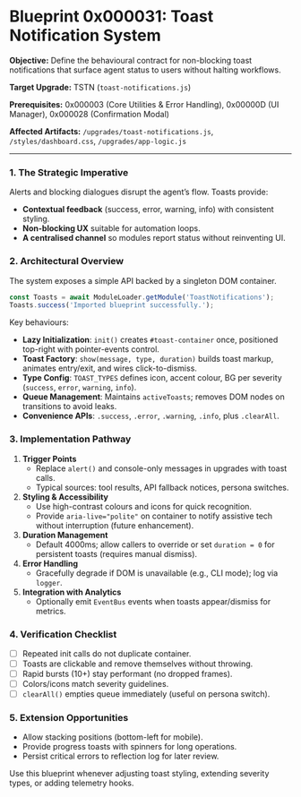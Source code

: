 # Blueprint 0x000031: Toast Notification System

**Objective:** Define the behavioural contract for non-blocking toast notifications that surface agent status to users without halting workflows.

**Target Upgrade:** TSTN (`toast-notifications.js`)

**Prerequisites:** 0x000003 (Core Utilities & Error Handling), 0x00000D (UI Manager), 0x000028 (Confirmation Modal)

**Affected Artifacts:** `/upgrades/toast-notifications.js`, `/styles/dashboard.css`, `/upgrades/app-logic.js`

---

### 1. The Strategic Imperative
Alerts and blocking dialogues disrupt the agent’s flow. Toasts provide:
- **Contextual feedback** (success, error, warning, info) with consistent styling.
- **Non-blocking UX** suitable for automation loops.
- **A centralised channel** so modules report status without reinventing UI.

### 2. Architectural Overview
The system exposes a simple API backed by a singleton DOM container.

```javascript
const Toasts = await ModuleLoader.getModule('ToastNotifications');
Toasts.success('Imported blueprint successfully.');
```

Key behaviours:
- **Lazy Initialization**: `init()` creates `#toast-container` once, positioned top-right with pointer-events control.
- **Toast Factory**: `show(message, type, duration)` builds toast markup, animates entry/exit, and wires click-to-dismiss.
- **Type Config**: `TOAST_TYPES` defines icon, accent colour, BG per severity (`success`, `error`, `warning`, `info`).
- **Queue Management**: Maintains `activeToasts`; removes DOM nodes on transitions to avoid leaks.
- **Convenience APIs**: `.success`, `.error`, `.warning`, `.info`, plus `.clearAll`.

### 3. Implementation Pathway
1. **Trigger Points**
   - Replace `alert()` and console-only messages in upgrades with toast calls.
   - Typical sources: tool results, API fallback notices, persona switches.
2. **Styling & Accessibility**
   - Use high-contrast colours and icons for quick recognition.
   - Provide `aria-live="polite"` on container to notify assistive tech without interruption (future enhancement).
3. **Duration Management**
   - Default 4000ms; allow callers to override or set `duration = 0` for persistent toasts (requires manual dismiss).
4. **Error Handling**
   - Gracefully degrade if DOM is unavailable (e.g., CLI mode); log via `logger`.
5. **Integration with Analytics**
   - Optionally emit `EventBus` events when toasts appear/dismiss for metrics.

### 4. Verification Checklist
- [ ] Repeated init calls do not duplicate container.
- [ ] Toasts are clickable and remove themselves without throwing.
- [ ] Rapid bursts (10+) stay performant (no dropped frames).
- [ ] Colors/icons match severity guidelines.
- [ ] `clearAll()` empties queue immediately (useful on persona switch).

### 5. Extension Opportunities
- Allow stacking positions (bottom-left for mobile).
- Provide progress toasts with spinners for long operations.
- Persist critical errors to reflection log for later review.

Use this blueprint whenever adjusting toast styling, extending severity types, or adding telemetry hooks.
